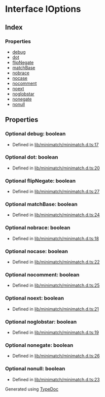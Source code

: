 # Interface IOptions


## Index

### Properties
* [debug](_minimatch_.m.ioptions.md#debug)
* [dot](_minimatch_.m.ioptions.md#dot)
* [flipNegate](_minimatch_.m.ioptions.md#flipnegate)
* [matchBase](_minimatch_.m.ioptions.md#matchbase)
* [nobrace](_minimatch_.m.ioptions.md#nobrace)
* [nocase](_minimatch_.m.ioptions.md#nocase)
* [nocomment](_minimatch_.m.ioptions.md#nocomment)
* [noext](_minimatch_.m.ioptions.md#noext)
* [noglobstar](_minimatch_.m.ioptions.md#noglobstar)
* [nonegate](_minimatch_.m.ioptions.md#nonegate)
* [nonull](_minimatch_.m.ioptions.md#nonull)

## Properties

### Optional debug: boolean

* Defined in [lib/minimatch/minimatch.d.ts:17](https://github.com/kimamula/typedoc/blob/HEAD/src/lib/minimatch/minimatch.d.ts#L17)


### Optional dot: boolean

* Defined in [lib/minimatch/minimatch.d.ts:20](https://github.com/kimamula/typedoc/blob/HEAD/src/lib/minimatch/minimatch.d.ts#L20)


### Optional flipNegate: boolean

* Defined in [lib/minimatch/minimatch.d.ts:27](https://github.com/kimamula/typedoc/blob/HEAD/src/lib/minimatch/minimatch.d.ts#L27)


### Optional matchBase: boolean

* Defined in [lib/minimatch/minimatch.d.ts:24](https://github.com/kimamula/typedoc/blob/HEAD/src/lib/minimatch/minimatch.d.ts#L24)


### Optional nobrace: boolean

* Defined in [lib/minimatch/minimatch.d.ts:18](https://github.com/kimamula/typedoc/blob/HEAD/src/lib/minimatch/minimatch.d.ts#L18)


### Optional nocase: boolean

* Defined in [lib/minimatch/minimatch.d.ts:22](https://github.com/kimamula/typedoc/blob/HEAD/src/lib/minimatch/minimatch.d.ts#L22)


### Optional nocomment: boolean

* Defined in [lib/minimatch/minimatch.d.ts:25](https://github.com/kimamula/typedoc/blob/HEAD/src/lib/minimatch/minimatch.d.ts#L25)


### Optional noext: boolean

* Defined in [lib/minimatch/minimatch.d.ts:21](https://github.com/kimamula/typedoc/blob/HEAD/src/lib/minimatch/minimatch.d.ts#L21)


### Optional noglobstar: boolean

* Defined in [lib/minimatch/minimatch.d.ts:19](https://github.com/kimamula/typedoc/blob/HEAD/src/lib/minimatch/minimatch.d.ts#L19)


### Optional nonegate: boolean

* Defined in [lib/minimatch/minimatch.d.ts:26](https://github.com/kimamula/typedoc/blob/HEAD/src/lib/minimatch/minimatch.d.ts#L26)


### Optional nonull: boolean

* Defined in [lib/minimatch/minimatch.d.ts:23](https://github.com/kimamula/typedoc/blob/HEAD/src/lib/minimatch/minimatch.d.ts#L23)



Generated using [TypeDoc](http://typedoc.io)
